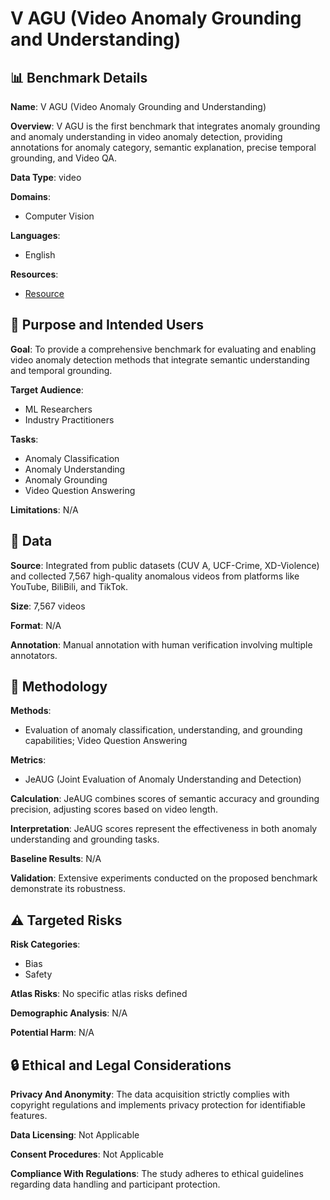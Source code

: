 # V AGU (Video Anomaly Grounding and Understanding)

## 📊 Benchmark Details

**Name**: V AGU (Video Anomaly Grounding and Understanding)

**Overview**: V AGU is the first benchmark that integrates anomaly grounding and anomaly understanding in video anomaly detection, providing annotations for anomaly category, semantic explanation, precise temporal grounding, and Video QA.

**Data Type**: video

**Domains**:
- Computer Vision

**Languages**:
- English

**Resources**:
- [Resource](N/A)

## 🎯 Purpose and Intended Users

**Goal**: To provide a comprehensive benchmark for evaluating and enabling video anomaly detection methods that integrate semantic understanding and temporal grounding.

**Target Audience**:
- ML Researchers
- Industry Practitioners

**Tasks**:
- Anomaly Classification
- Anomaly Understanding
- Anomaly Grounding
- Video Question Answering

**Limitations**: N/A

## 💾 Data

**Source**: Integrated from public datasets (CUV A, UCF-Crime, XD-Violence) and collected 7,567 high-quality anomalous videos from platforms like YouTube, BiliBili, and TikTok.

**Size**: 7,567 videos

**Format**: N/A

**Annotation**: Manual annotation with human verification involving multiple annotators.

## 🔬 Methodology

**Methods**:
- Evaluation of anomaly classification, understanding, and grounding capabilities; Video Question Answering

**Metrics**:
- JeAUG (Joint Evaluation of Anomaly Understanding and Detection)

**Calculation**: JeAUG combines scores of semantic accuracy and grounding precision, adjusting scores based on video length.

**Interpretation**: JeAUG scores represent the effectiveness in both anomaly understanding and grounding tasks.

**Baseline Results**: N/A

**Validation**: Extensive experiments conducted on the proposed benchmark demonstrate its robustness.

## ⚠️ Targeted Risks

**Risk Categories**:
- Bias
- Safety

**Atlas Risks**:
No specific atlas risks defined

**Demographic Analysis**: N/A

**Potential Harm**: N/A

## 🔒 Ethical and Legal Considerations

**Privacy And Anonymity**: The data acquisition strictly complies with copyright regulations and implements privacy protection for identifiable features.

**Data Licensing**: Not Applicable

**Consent Procedures**: Not Applicable

**Compliance With Regulations**: The study adheres to ethical guidelines regarding data handling and participant protection.
